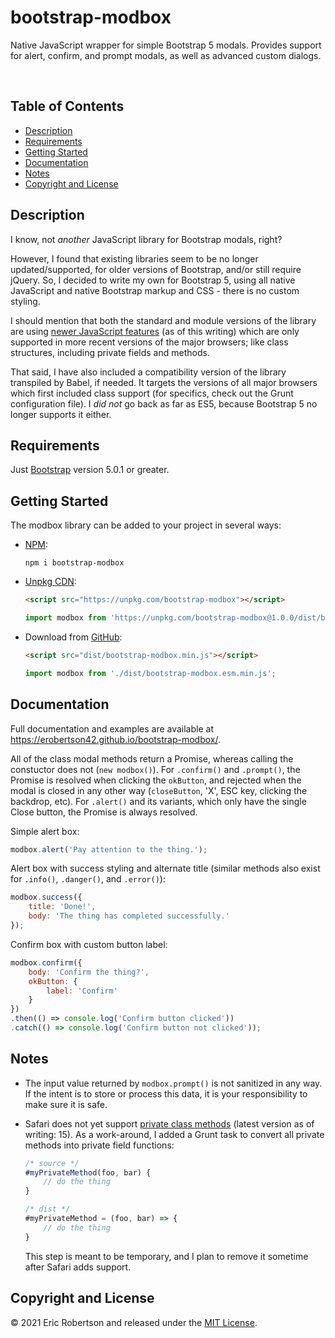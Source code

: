 # bootstrap-modbox
Native JavaScript wrapper for simple Bootstrap 5 modals.  Provides support for alert, confirm, and prompt modals, as well as advanced custom dialogs.

&nbsp;

## Table of Contents

- [Description](#description)
- [Requirements](#requirements)
- [Getting Started](#getting-started)
- [Documentation](#documentation)
- [Notes](#notes)
- [Copyright and License](#copyright-and-license)


## Description

I know, not *another* JavaScript library for Bootstrap modals, right?

However, I found that existing libraries seem to be no longer updated/supported, for older versions of Bootstrap, and/or still require jQuery.  So, I decided to write my own for Bootstrap 5, using all native JavaScript and native Bootstrap markup and CSS - there is no custom styling.

I should mention that both the standard and module versions of the library are using [newer JavaScript features](https://developer.mozilla.org/en-US/docs/Web/JavaScript/Reference/Classes#browser_compatibility) (as of this writing) which are only supported in more recent versions of the major browsers; like class structures, including private fields and methods.

That said, I have also included a compatibility version of the library transpiled by Babel, if needed.  It targets the versions of all major browsers which first included class support (for specifics, check out the Grunt configuration file).  I *did not* go back as far as ES5, because Bootstrap 5 no longer supports it either.


## Requirements

Just [Bootstrap](https://getbootstrap.com/) version 5.0.1 or greater.


## Getting Started

The modbox library can be added to your project in several ways:
- [NPM](https://www.npmjs.com/package/bootstrap-modbox):
	```
	npm i bootstrap-modbox
	```
- [Unpkg CDN](https://unpkg.com/browse/bootstrap-modbox/):
	```html
	<script src="https://unpkg.com/bootstrap-modbox"></script>
	```
	```javascript
	import modbox from 'https://unpkg.com/bootstrap-modbox@1.0.0/dist/bootstrap-modbox.esm.min.js';
	```
- Download from [GitHub](https://github.com/erobertson42/bootstrap-modbox/releases):
	```html
	<script src="dist/bootstrap-modbox.min.js"></script>
	```
	```javascript
	import modbox from './dist/bootstrap-modbox.esm.min.js';
	```


## Documentation

Full documentation and examples are available at https://erobertson42.github.io/bootstrap-modbox/.

All of the class modal methods return a Promise, whereas calling the  constuctor does not (`new modbox()`).  For `.confirm()` and `.prompt()`, the Promise is resolved when clicking the `okButton`, and rejected when the modal is closed in any other way (`closeButton`, 'X', ESC key, clicking the backdrop, etc).  For `.alert()` and its variants, which only have the single Close button, the Promise is always resolved.

Simple alert box:
```javascript
modbox.alert('Pay attention to the thing.');
```

Alert box with success styling and alternate title (similar methods also exist for `.info()`, `.danger()`, and `.error()`):
```javascript
modbox.success({
	title: 'Done!',
	body: 'The thing has completed successfully.'
});
```

Confirm box with custom button label:
```javascript
modbox.confirm({
	body: 'Confirm the thing?',
	okButton: {
		label: 'Confirm'
	}
})
.then(() => console.log('Confirm button clicked'))
.catch(() => console.log('Confirm button not clicked'));
```


## Notes

- The input value returned by `modbox.prompt()` is not sanitized in any way.  If the intent is to store or process this data, it is your responsibility to make sure it is safe.
- Safari does not yet support [private class methods](https://caniuse.com/mdn-javascript_classes_private_class_methods) (latest version as of writing: 15).  As a work-around, I added a Grunt task to convert all private methods into private field functions:

	```javascript
	/* source */
	#myPrivateMethod(foo, bar) {
		// do the thing
	}

	/* dist */
	#myPrivateMethod = (foo, bar) => {
		// do the thing
	}
	```
	This step is meant to be temporary, and I plan to remove it sometime after Safari adds support.


## Copyright and License

&copy; 2021 Eric Robertson and released under the [MIT License](https://github.com/erobertson42/bootstrap-modbox/blob/main/LICENSE).
